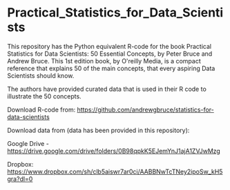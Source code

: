 # Practical_Statistics_for_Data_Scientists
This repository has the Python equivalent R-code for the book  Practical Statistics for Data Scientists: 50 Essential Concepts, by Peter Bruce and Andrew Bruce. This 1st edition book, by O'reilly Media, is a compact reference that explains 50 of the main concepts, that every aspiring Data Scientists should know.

The authors have provided curated data that is used in their R code to illustrate the 50 concepts.

Download R-code from: https://github.com/andrewgbruce/statistics-for-data-scientists

Download data from (data has been provided in this repository): 

Google Drive - https://drive.google.com/drive/folders/0B98qpkK5EJemYnJ1ajA1ZVJwMzg

Dropbox: https://www.dropbox.com/sh/clb5aiswr7ar0ci/AABBNwTcTNey2ipoSw_kH5gra?dl=0
